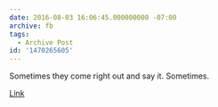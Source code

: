 ```yaml
---
date: 2016-08-03 16:06:45.000000000 -07:00
archive: fb
tags: 
  - Archive Post
id: '1470265605'
---
```


Sometimes they come right out and say it. Sometimes.

[Link](https://www.youtube.com/watch?v=xnhJWusyj4I)
